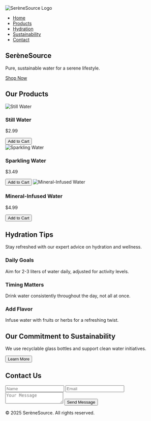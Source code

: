 <!DOCTYPE html>
<html lang="en">
<head>
  <meta charset="UTF-8">
  <meta name="viewport" content="width=device-width, initial-scale=1.0">
  <title>SerèneSource - Pure, Sustainable Water</title>
  <link rel="stylesheet" href="styles.css">
</head>
<body>
  <!-- Navigation -->
  <nav class="navbar">
    <div class="logo">
      <img src="assets/logo.png" alt="SerèneSource Logo" class="logo-img">
    </div>
    <ul class="nav-links">
      <li><a href="#home">Home</a></li>
      <li><a href="#products">Products</a></li>
      <li><a href="#hydration">Hydration</a></li>
      <li><a href="#sustainability">Sustainability</a></li>
      <li><a href="#contact">Contact</a></li>
    </ul>
    <div class="hamburger">
      <span></span>
      <span></span>
      <span></span>
    </div>
  </nav>

  <!-- Hero Section -->
  <section id="home" class="hero">
    <div class="hero-content">
      <h1>SerèneSource</h1>
      <p>Pure, sustainable water for a serene lifestyle.</p>
      <a href="#products" class="cta-button">Shop Now</a>
    </div>
  </section>

  <!-- Products Section -->
  <section id="products" class="products">
    <h2>Our Products</h2>
    <div class="product-grid">
      <div class="product-card">
        <img src="assets/product1.jpg" alt="Still Water">
        <h3>Still Water</h3>
        <p>$2.99</p>
        <button class="add-to-cart">Add to Cart</button>
      </div>
      <div class="product-card">
        <img src="assets/product2.jpg" alt="Sparkling Water">
        <h3>Sparkling Water</h3>
        <p>$3.49</p>
        <button class="add-to-cart">Add to Cart</button>
      </divelectrical
      <div class="product-card">
        <img src="assets/product3.jpg" alt="Mineral-Infused Water">
        <h3>Mineral-Infused Water</h3>
        <p>$4.99</p>
        <button class="add-to-cart">Add to Cart</button>
      </div>
    </div>
  </section>

  <!-- Hydration Tips Section -->
  <section id="hydration" class="hydration">
    <h2>Hydration Tips</h2>
    <p>Stay refreshed with our expert advice on hydration and wellness.</p>
    <div class="tips-grid">
      <div class="tip-card">
        <h3>Daily Goals</h3>
        <p>Aim for 2-3 liters of water daily, adjusted for activity levels.</p>
      </div>
      <div class="tip-card">
        <h3>Timing Matters</h3>
        <p>Drink water consistently throughout the day, not all at once.</p>
      </div>
      <div class="tip-card">
        <h3>Add Flavor</h3>
        <p>Infuse water with fruits or herbs for a refreshing twist.</p>
      </div>
    </div>
  </section>

  <!-- Sustainability Section -->
  <section id="sustainability" class="sustainability">
    <h2>Our Commitment to Sustainability</h2>
    <p>We use recyclable glass bottles and support clean water initiatives.</p>
    <button class="learn-more">Learn More</button>
  </section>

  <!-- Contact Section -->
  <section id="contact" class="contact">
    <h2>Contact Us</h2>
    <form id="contact-form">
      <input type="text" name="name" placeholder="Name" required>
      <input type="email" name="email" placeholder="Email" required>
      <textarea name="message" placeholder="Your Message" required></textarea>
      <button type="submit">Send Message</button>
    </form>
  </section>

  <!-- Footer -->
  <footer>
    <p>&copy; 2025 SerèneSource. All rights reserved.</p>
  </footer>

  <script src="script.js"></script>
</body>
</html>